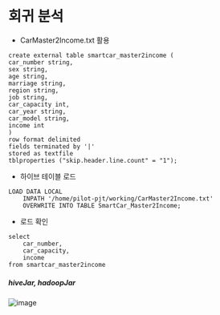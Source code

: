 # 회귀 분석

- CarMaster2Income.txt 활용

```
create external table smartcar_master2income (
car_number string,
sex string,
age string,
marriage string,
region string,
job string,
car_capacity int,
car_year string,
car_model string,
income int
)
row format delimited
fields terminated by '|'
stored as textfile
tblproperties ("skip.header.line.count" = "1");
```

- 하이브 테이블 로드

```
LOAD DATA LOCAL
    INPATH '/home/pilot-pjt/working/CarMaster2Income.txt'
    OVERWRITE INTO TABLE SmartCar_Master2Income;
```

- 로드 확인

```
select 
    car_number,
    car_capacity,
    income
from smartcar_master2income
```

##### hiveJar, hadoopJar

![image](https://user-images.githubusercontent.com/43158502/136697284-bf7be926-27fe-4b94-beab-370a6de3b00e.png)

